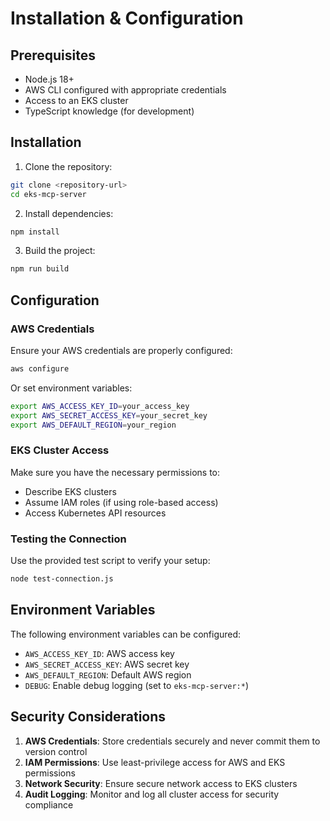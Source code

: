 # Installation & Configuration

## Prerequisites

- Node.js 18+ 
- AWS CLI configured with appropriate credentials
- Access to an EKS cluster
- TypeScript knowledge (for development)

## Installation

1. Clone the repository:
```bash
git clone <repository-url>
cd eks-mcp-server
```

2. Install dependencies:
```bash
npm install
```

3. Build the project:
```bash
npm run build
```

## Configuration

### AWS Credentials

Ensure your AWS credentials are properly configured:

```bash
aws configure
```

Or set environment variables:
```bash
export AWS_ACCESS_KEY_ID=your_access_key
export AWS_SECRET_ACCESS_KEY=your_secret_key
export AWS_DEFAULT_REGION=your_region
```

### EKS Cluster Access

Make sure you have the necessary permissions to:
- Describe EKS clusters
- Assume IAM roles (if using role-based access)
- Access Kubernetes API resources

### Testing the Connection

Use the provided test script to verify your setup:

```bash
node test-connection.js
```

## Environment Variables

The following environment variables can be configured:

- `AWS_ACCESS_KEY_ID`: AWS access key
- `AWS_SECRET_ACCESS_KEY`: AWS secret key
- `AWS_DEFAULT_REGION`: Default AWS region
- `DEBUG`: Enable debug logging (set to `eks-mcp-server:*`)

## Security Considerations

1. **AWS Credentials**: Store credentials securely and never commit them to version control
2. **IAM Permissions**: Use least-privilege access for AWS and EKS permissions
3. **Network Security**: Ensure secure network access to EKS clusters
4. **Audit Logging**: Monitor and log all cluster access for security compliance 
